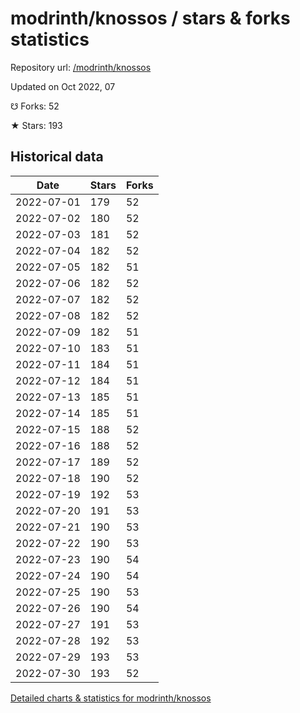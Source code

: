 # modrinth/knossos / stars & forks statistics

Repository url: [/modrinth/knossos](https://github.com/modrinth/knossos)

Updated on Oct 2022, 07

☋ Forks: 52

★ Stars: 193

## Historical data
| Date | Stars | Forks |
|------|-------|-------|
| 2022-07-01 | 179 | 52 | 
| 2022-07-02 | 180 | 52 | 
| 2022-07-03 | 181 | 52 | 
| 2022-07-04 | 182 | 52 | 
| 2022-07-05 | 182 | 51 | 
| 2022-07-06 | 182 | 52 | 
| 2022-07-07 | 182 | 52 | 
| 2022-07-08 | 182 | 52 | 
| 2022-07-09 | 182 | 51 | 
| 2022-07-10 | 183 | 51 | 
| 2022-07-11 | 184 | 51 | 
| 2022-07-12 | 184 | 51 | 
| 2022-07-13 | 185 | 51 | 
| 2022-07-14 | 185 | 51 | 
| 2022-07-15 | 188 | 52 | 
| 2022-07-16 | 188 | 52 | 
| 2022-07-17 | 189 | 52 | 
| 2022-07-18 | 190 | 52 | 
| 2022-07-19 | 192 | 53 | 
| 2022-07-20 | 191 | 53 | 
| 2022-07-21 | 190 | 53 | 
| 2022-07-22 | 190 | 53 | 
| 2022-07-23 | 190 | 54 | 
| 2022-07-24 | 190 | 54 | 
| 2022-07-25 | 190 | 53 | 
| 2022-07-26 | 190 | 54 | 
| 2022-07-27 | 191 | 53 | 
| 2022-07-28 | 192 | 53 | 
| 2022-07-29 | 193 | 53 | 
| 2022-07-30 | 193 | 52 | 


[Detailed charts & statistics for modrinth/knossos](https://reviewgithub.com/rep/modrinth/knossos)
